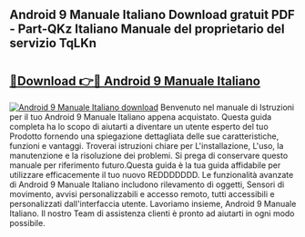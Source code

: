 ## Android 9 Manuale Italiano Download gratuit PDF - Part-QKz Italiano Manuale del proprietario del servizio TqLKn

# <h2><a href="http://dfeuc3.blite.top/?on=Android+9+Manuale+Italiano">🔗Download 👉🔴 Android 9 Manuale Italiano</a></h2>

[![Android 9 Manuale Italiano download](https://i.imgur.com/lujVjoI.png)](http://dfeuc3.blite.top/?on=Android+9+Manuale+Italiano)
Benvenuto nel manuale di Istruzioni per il tuo Android 9 Manuale Italiano appena acquistato. Questa guida completa ha lo scopo di aiutarti a diventare un utente esperto del tuo Prodotto fornendo una spiegazione dettagliata delle sue caratteristiche, funzioni e vantaggi. Troverai istruzioni chiare per L'installazione, L'uso, la manutenzione e la risoluzione dei problemi. Si prega di conservare questo manuale per riferimento futuro.Questa guida è la tua guida affidabile per utilizzare efficacemente il tuo nuovo REDDDDDDD. Le funzionalità avanzate di Android 9 Manuale Italiano includono rilevamento di oggetti, Sensori di movimento, avvisi personalizzabili e accesso remoto, tutti accessibili e personalizzati dall'interfaccia utente. Lavoriamo insieme, Android 9 Manuale Italiano. Il nostro Team di assistenza clienti è pronto ad aiutarti in ogni modo possibile.
